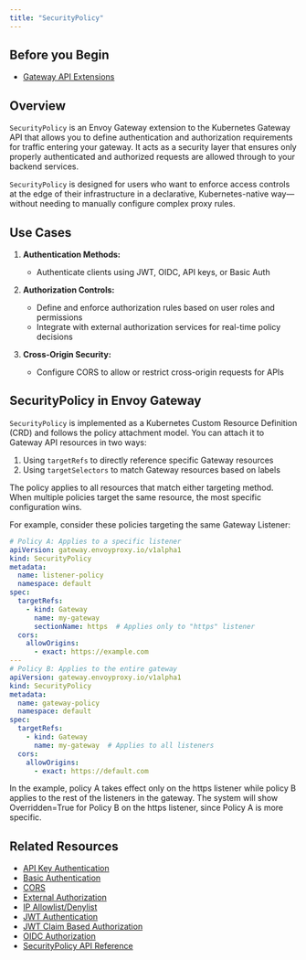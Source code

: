 ```yaml
---
title: "SecurityPolicy"
---
```


## Before you Begin
- [Gateway API Extensions](gateway-api-extensions.md)

## Overview

`SecurityPolicy` is an Envoy Gateway extension to the Kubernetes Gateway API that allows you to define authentication and authorization requirements for traffic entering your gateway. It acts as a security layer that ensures only properly authenticated and authorized requests are allowed through to your backend services.

`SecurityPolicy` is designed for users who want to enforce access controls at the edge of their infrastructure in a declarative, Kubernetes-native way—without needing to manually configure complex proxy rules.

## Use Cases

1. **Authentication Methods:**
    - Authenticate clients using JWT, OIDC, API keys, or Basic Auth

2. **Authorization Controls:**
    - Define and enforce authorization rules based on user roles and permissions
    - Integrate with external authorization services for real-time policy decisions

3. **Cross-Origin Security:**
    - Configure CORS to allow or restrict cross-origin requests for APIs

## SecurityPolicy in Envoy Gateway

`SecurityPolicy` is implemented as a Kubernetes Custom Resource Definition (CRD) and follows the policy attachment model. You can attach it to Gateway API resources in two ways:

1. Using `targetRefs` to directly reference specific Gateway resources
2. Using `targetSelectors` to match Gateway resources based on labels

The policy applies to all resources that match either targeting method. When multiple policies target the same resource, the most specific configuration wins.

For example, consider these policies targeting the same Gateway Listener:

```yaml
# Policy A: Applies to a specific listener
apiVersion: gateway.envoyproxy.io/v1alpha1
kind: SecurityPolicy
metadata:
  name: listener-policy
  namespace: default
spec:
  targetRefs:
    - kind: Gateway
      name: my-gateway
      sectionName: https  # Applies only to "https" listener
  cors:
    allowOrigins:
      - exact: https://example.com
---
# Policy B: Applies to the entire gateway
apiVersion: gateway.envoyproxy.io/v1alpha1
kind: SecurityPolicy
metadata:
  name: gateway-policy
  namespace: default
spec:
  targetRefs:
    - kind: Gateway
      name: my-gateway  # Applies to all listeners
  cors:
    allowOrigins:
      - exact: https://default.com
```

In the example, policy A takes effect only on the https listener while policy B applies to the rest of the listeners in the gateway. The system will show Overridden=True for Policy B on the https listener, since Policy A is more specific.

## Related Resources
- [API Key Authentication](../tasks/security/apikey-auth.md)
- [Basic Authentication](../tasks/security/basic-auth.md)
- [CORS](../tasks/security/cors.md)
- [External Authorization](../tasks/security/ext-auth.md)
- [IP Allowlist/Denylist](../tasks/security/restrict-ip-access.md)
- [JWT Authentication](../tasks/security/jwt-authentication.md)
- [JWT Claim Based Authorization](../tasks/security/jwt-claim-authorization.md)
- [OIDC Authorization](../tasks/security/oidc.md)
- [SecurityPolicy API Reference](../api/extension_types#securitypolicy)
